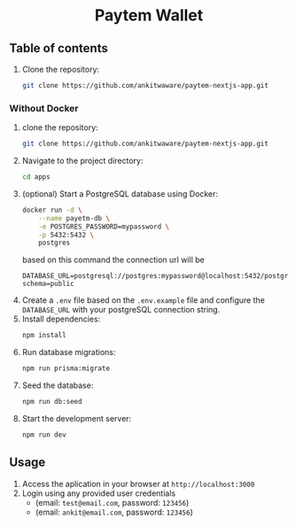 <h1 align='center'>Paytem Wallet</h1>

## Table of contents

1. Clone the repository:
   ```bash
   git clone https://github.com/ankitwaware/paytem-nextjs-app.git
   ```
<!-- 2. Run the following command to start the application:
   ```bash
   docker volume create postgres-data # (optional) run this command if you face any mount volume / volume not exist error
   docker-compose up
   ``` -->

### Without Docker

1. clone the repository:
   ```bash
   git clone https://github.com/ankitwaware/paytem-nextjs-app.git
   ```
2. Navigate to the project directory:
   ```bash
   cd apps
   ```
3. (optional) Start a PostgreSQL database using Docker:
   ```bash
   docker run -d \
       --name payetm-db \
       -e POSTGRES_PASSWORD=mypassword \
       -p 5432:5432 \
       postgres
   ```
   based on this command the connection url will be
   ```
   DATABASE_URL=postgresql://postgres:mypassword@localhost:5432/postgres?schema=public
   ```
4. Create a `.env` file based on the `.env.example` file and configure the `DATABASE_URL` with your postgreSQL connection string.
5. Install dependencies:
   ```bash
   npm install
   ```
6. Run database migrations:
   ```bash
   npm run prisma:migrate
   ```
7. Seed the database:
   ```bash
   npm run db:seed
   ```
8. Start the development server:
   ```bash
   npm run dev
   ```

## Usage

1. Access the aplication in your browser at `http://localhost:3000`
2. Login using any provided user credentials
   - (email: `test@email.com`, password: `123456`)
   - (email: `ankit@email.com`, password: `123456`)

<!-- ## Contributing

We welcome contributions from the community! To contribute to CMS, follow these steps:

1. Fork the repository.
2. Create a new branch (`git checkout -b feature/fooBar`).
3. Make your changes and commit them (`git commit -am 'Add some fooBar'`).
   > Make sure to lint and format your code before commiting
   >
   > - `npm run lint:check` to check for lint errors
   > - `npm run lint:fix` to fix lint errors
   > - `npm run format:check` to format the code
   > - `npm run format:fix` to fix the formatting
4. Push to the branch (`git push origin feature/fooBar`).
5. Create a new Pull Request.

For major changes, please open an issue first to discuss what you would like to change.

Read our [contribution guidelines](./CONTRIBUTING.md) for more details.

## Contributors -->

<!-- <a href="https://github.com/code100x/cms/graphs/contributors">
  <img src="https://contrib.rocks/image?repo=code100x/cms&max=400&columns=20" />
</a> -->
